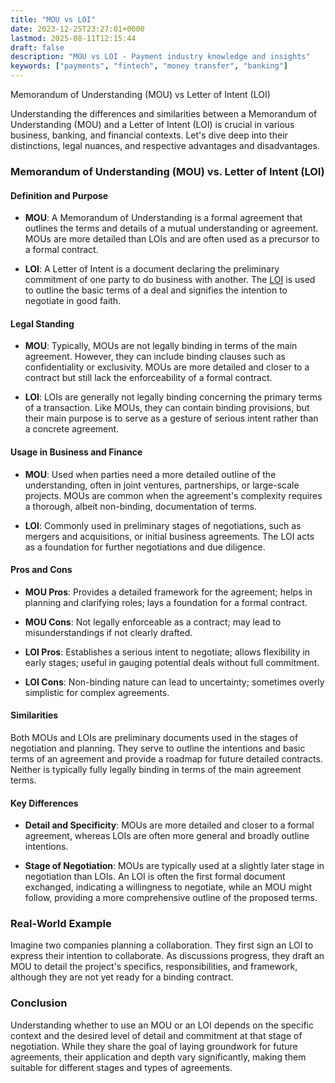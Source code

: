 ```yaml
---
title: "MOU vs LOI"
date: 2023-12-25T23:27:01+0000
lastmod: 2025-08-11T12:15:44
draft: false
description: "MOU vs LOI - Payment industry knowledge and insights"
keywords: ["payments", "fintech", "money transfer", "banking"]
---
```


Memorandum of Understanding (MOU) vs Letter of Intent (LOI)

Understanding the differences and similarities between a Memorandum of Understanding (MOU) and a Letter of Intent (LOI) is crucial in various business, banking, and financial contexts. Let's dive deep into their distinctions, legal nuances, and respective advantages and disadvantages.

### Memorandum of Understanding (MOU) vs. Letter of Intent (LOI)

#### Definition and Purpose

- **MOU**: A Memorandum of Understanding is a formal agreement that outlines the terms and details of a mutual understanding or agreement. MOUs are more detailed than LOIs and are often used as a precursor to a formal contract.

- **LOI**: A Letter of Intent is a document declaring the preliminary commitment of one party to do business with another. The [LOI](https://faisalkhanllc.xyz/resources/payments-wiki/l/letter-of-intent-loi/) is used to outline the basic terms of a deal and signifies the intention to negotiate in good faith.

#### Legal Standing

- **MOU**: Typically, MOUs are not legally binding in terms of the main agreement. However, they can include binding clauses such as confidentiality or exclusivity. MOUs are more detailed and closer to a contract but still lack the enforceability of a formal contract.

- **LOI**: LOIs are generally not legally binding concerning the primary terms of a transaction. Like MOUs, they can contain binding provisions, but their main purpose is to serve as a gesture of serious intent rather than a concrete agreement.

#### Usage in Business and Finance

- **MOU**: Used when parties need a more detailed outline of the understanding, often in joint ventures, partnerships, or large-scale projects. MOUs are common when the agreement's complexity requires a thorough, albeit non-binding, documentation of terms.

- **LOI**: Commonly used in preliminary stages of negotiations, such as mergers and acquisitions, or initial business agreements. The LOI acts as a foundation for further negotiations and due diligence.

#### Pros and Cons

- **MOU Pros**: Provides a detailed framework for the agreement; helps in planning and clarifying roles; lays a foundation for a formal contract.

- **MOU Cons**: Not legally enforceable as a contract; may lead to misunderstandings if not clearly drafted.

- **LOI Pros**: Establishes a serious intent to negotiate; allows flexibility in early stages; useful in gauging potential deals without full commitment.

- **LOI Cons**: Non-binding nature can lead to uncertainty; sometimes overly simplistic for complex agreements.

#### Similarities

Both MOUs and LOIs are preliminary documents used in the stages of negotiation and planning. They serve to outline the intentions and basic terms of an agreement and provide a roadmap for future detailed contracts. Neither is typically fully legally binding in terms of the main agreement terms.

#### Key Differences

- **Detail and Specificity**: MOUs are more detailed and closer to a formal agreement, whereas LOIs are often more general and broadly outline intentions.

- **Stage of Negotiation**: MOUs are typically used at a slightly later stage in negotiation than LOIs. An LOI is often the first formal document exchanged, indicating a willingness to negotiate, while an MOU might follow, providing a more comprehensive outline of the proposed terms.

### Real-World Example

Imagine two companies planning a collaboration. They first sign an LOI to express their intention to collaborate. As discussions progress, they draft an MOU to detail the project's specifics, responsibilities, and framework, although they are not yet ready for a binding contract.

### Conclusion

Understanding whether to use an MOU or an LOI depends on the specific context and the desired level of detail and commitment at that stage of negotiation. While they share the goal of laying groundwork for future agreements, their application and depth vary significantly, making them suitable for different stages and types of agreements.